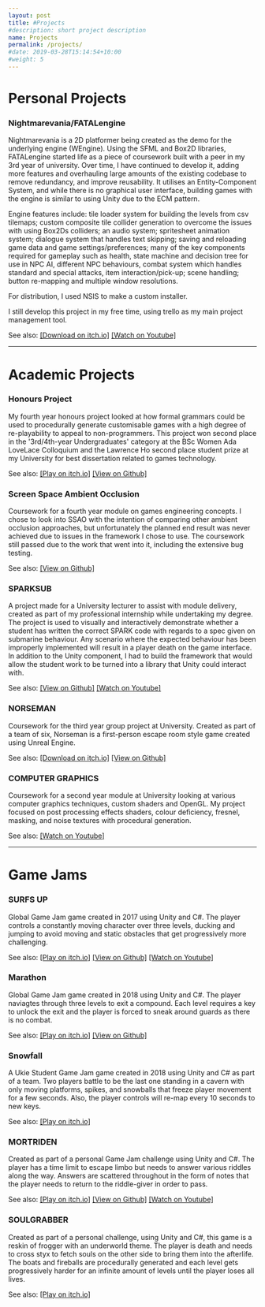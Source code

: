 ```yaml
---
layout: post
title: #Projects
#description: short project description
name: Projects
permalink: /projects/
#date: 2019-03-28T15:14:54+10:00
#weight: 5
---
```


Personal Projects
============

### Nightmarevania/FATALengine ###

Nightmarevania is a 2D platformer being created as the demo for the underlying engine (WEngine). Using the SFML and Box2D libraries, FATALengine started life as a piece of coursework built with a peer in my 3rd year of university. Over time, I have continued to develop it, adding more features and overhauling large amounts of the existing codebase to remove redundancy, and improve reusability. It utilises an Entity-Component System, and while there is no graphical user interface, building games with the engine is similar to using Unity due to the ECM pattern.

Engine features include: tile loader system for building the levels from csv tilemaps; custom composite tile collider generation to overcome the issues with using Box2Ds colliders; an audio system; spritesheet animation system; dialogue system that handles text skipping; saving and reloading game data and game settings/preferences; many of the key components required for gameplay such as health, state machine and decision tree for use in NPC AI, different NPC behaviours, combat system which handles standard and special attacks, item interaction/pick-up; scene handling; button re-mapping and multiple window resolutions. 

For distribution, I used NSIS to make a custom installer.

I still develop this project in my free time, using trello as my main project management tool. 

See also: [\[Download on itch.io\]](https://beckmcgowan.itch.io/nightmarevania) [\[Watch on Youtube\]](https://www.youtube.com/watch?v=i66mSaSfBrw&feature=youtu.be)

---

Academic Projects
============

### Honours Project ###

My fourth year honours project looked at how formal grammars could be used to procedurally generate customisable games with a high degree of re-playability to appeal to non-programmers. This project won second place in the '3rd/4th-year Undergraduates' category at the BSc Women Ada LoveLace Colloquium and the Lawrence Ho second place student prize at my University for best dissertation related to games technology.

See also: [\[Play on itch.io\]](https://beckmcgowan.itch.io/honoursproject) [\[View on Github\]](https://github.com/bmgamedev/Honours)

### Screen Space Ambient Occlusion ###

Coursework for a fourth year module on games engineering concepts. I chose to look into SSAO with the intention of comparing other ambient occlusion approaches, but unfortunately the planned end result was never achieved due to issues in the framework I chose to use. The coursework still passed due to the work that went into it, including the extensive bug testing.

See also: [\[View on Github\]](https://github.com/bmgamedev/SSAO)

### SPARKSUB ###

A project made for a University lecturer to assist with module delivery, created as part of my professional internship while undertaking my degree. The project is used to visually and interactively demonstrate whether a student has written the correct SPARK code with regards to a spec given on submarine behaviour. Any scenario where the expected behaviour has been improperly implemented will result in a player death on the game interface. In addition to the Unity component, I had to build the framework that would allow the student work to be turned into a library that Unity could interact with.

See also: [\[View on Github\]](https://github.com/bmgamedev/SparkSub) [\[Watch on Youtube\]](https://youtu.be/M75ososC8bY)

### NORSEMAN ###

Coursework for the third year group project at University. Created as part of a team of six, Norseman is a first-person escape room style game created using Unreal Engine.

See also: [\[Download on itch.io\]](https://beckmcgowan.itch.io/norseman) [\[View on Github\]](https://github.com/stefan-codes/Norseman)

### COMPUTER GRAPHICS ###

Coursework for a second year module at University looking at various computer graphics techniques, custom shaders and OpenGL. My project focused on post processing effects shaders, colour deficiency, fresnel, masking, and noise textures with procedural generation.

See also: [\[Watch on Youtube\]](https://youtu.be/86b3x9w9SLw)

---

Game Jams
============

### SURFS UP ###

Global Game Jam game created in 2017 using Unity and C#. The player controls a constantly moving character over three levels, ducking and jumping to avoid moving and static obstacles that get progressively more challenging.

See also: [\[Play on itch.io\]](https://beckmcgowan.itch.io/surfsup) [\[View on Github\]](https://github.com/bmgamedev/SurfsUp2.0) [\[Watch on Youtube\]](https://www.youtube.com/watch?v=mmVPk7zm8ss&feature=youtu.be)

### Marathon ###

Global Game Jam game created in 2018 using Unity and C#. The player naviagtes through three levels to exit a compound. Each level requires a key to unlock the exit and the player is forced to sneak around guards as there is no combat.

See also: [\[Play on itch.io\]](https://beckmcgowan.itch.io/ggj18marathon) [\[View on Github\]](https://github.com/bmgamedev/Marathon)

### Snowfall ###

A Ukie Student Game Jam game created in 2018 using Unity and C# as part of a team. Two players battle to be the last one standing in a cavern with only moving platforms, spikes, and snowballs that freeze player movement for a few seconds. Also, the player controls will re-map every 10 seconds to new keys.

See also: [\[Play on itch.io\]](https://beckmcgowan.itch.io/snowfall)

### MORTRIDEN ###

Created as part of a personal Game Jam challenge using Unity and C#. The player has a time limit to escape limbo but needs to answer various riddles along the way. Answers are scattered throughout in the form of notes that the player needs to return to the riddle-giver in order to pass.

See also: [\[Play on itch.io\]](https://beckmcgowan.itch.io/mortriden) [\[View on Github\]](https://github.com/bmgamedev/Mortriden) [\[Watch on Youtube\]](https://www.youtube.com/watch?v=oDz1S-UQvLU&feature=youtu.be)

### SOULGRABBER ###

Created as part of a personal challenge, using Unity and C#, this game is a reskin of frogger with an underworld theme. The player is death and needs to cross styx to fetch souls on the other side to bring them into the afterlife. The boats and fireballs are procedurally generated and each level gets progressively harder for an infinite amount of levels until the player loses all lives.

See also: [\[Play on itch.io\]](https://beckmcgowan.itch.io/soulgrabber)
